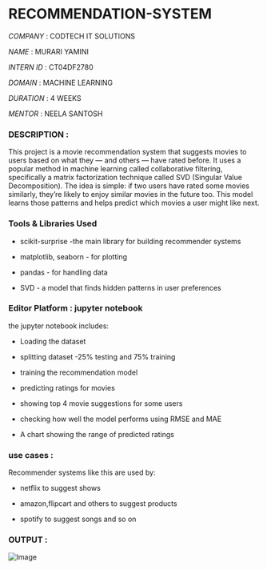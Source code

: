 # RECOMMENDATION-SYSTEM

*COMPANY* : CODTECH IT SOLUTIONS

*NAME* : MURARI YAMINI

*INTERN ID* : CT04DF2780

*DOMAIN* : MACHINE LEARNING

*DURATION* : 4 WEEKS

*MENTOR* : NEELA SANTOSH

### DESCRIPTION :
This project is a movie recommendation system that suggests movies to users based on what they — and others — have rated before. It uses a popular method in machine learning called collaborative filtering, specifically a matrix factorization technique called SVD (Singular Value Decomposition). The idea is simple: if two users have rated some movies similarly, they’re likely to enjoy similar movies in the future too. This model learns those patterns and helps predict which movies a user might like next.

 ### Tools & Libraries Used  
- scikit-surprise -the main library for building recommender systems  

- matplotlib, seaborn - for plotting  

- pandas - for handling data  

- SVD - a model that finds hidden patterns in user preferences  

### Editor Platform : jupyter notebook

the jupyter notebook includes:

-  Loading the dataset

-  splitting dataset -25% testing and 75% training
  
- training the recommendation model

- predicting ratings for movies

- showing top 4 movie suggestions for some users

- checking how well the model performs using RMSE and MAE

- A chart showing the range of predicted ratings

### use cases :

Recommender systems like this are used by:

- netflix to suggest shows

- amazon,flipcart and others to suggest products

- spotify to suggest songs and so on


### OUTPUT :
![Image](https://github.com/user-attachments/assets/95ee58cb-5466-4b12-a13d-fb461a2e51ff)
